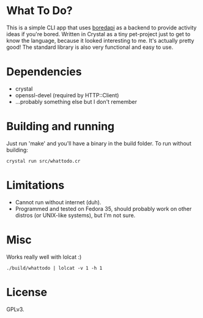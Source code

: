 # What To Do?

This is a simple CLI app that uses [boredapi](boredapi.com) as a backend to provide activity ideas if you're bored. Written in Crystal as a tiny pet-project just to get to know the language, because it looked interesting to me. It's actually pretty good! The standard library is also very functional and easy to use.

# Dependencies

* crystal
* openssl-devel (required by HTTP::Client)
* ...probably something else but I don't remember

# Building and running

Just run 'make' and you'll have a binary in the build folder. To run without building:

    crystal run src/whattodo.cr

# Limitations

* Cannot run without internet (duh).
* Programmed and tested on Fedora 35, should probably work on other distros (or UNIX-like systems), but I'm not sure.

# Misc

Works really well with lolcat :)

    ./build/whattodo | lolcat -v 1 -h 1

# License

GPLv3.